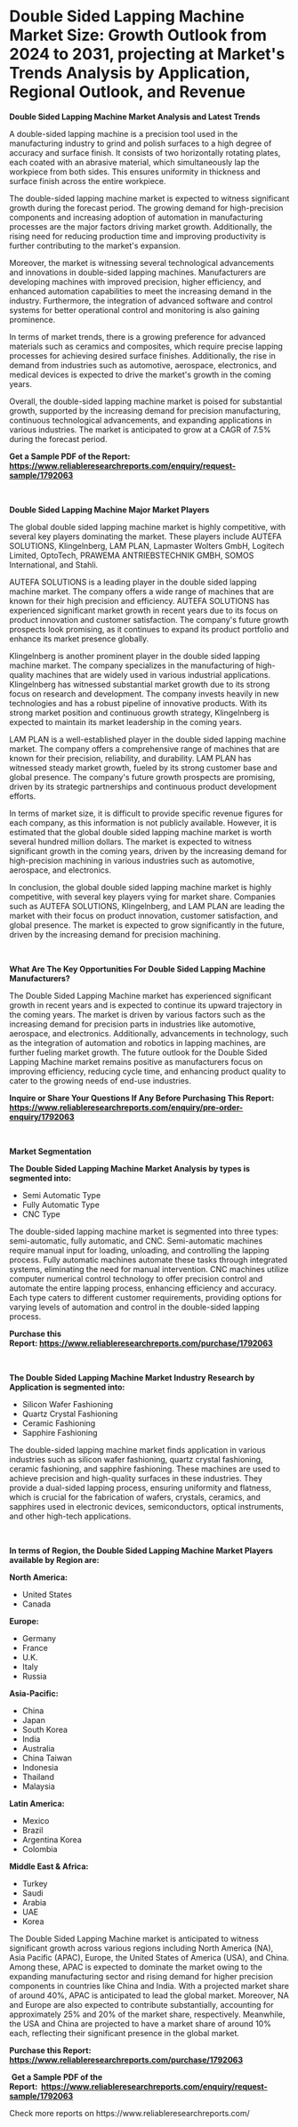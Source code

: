 <p><h1>Double Sided Lapping Machine Market Size: Growth Outlook from 2024 to 2031, projecting at Market's Trends Analysis by Application, Regional Outlook, and Revenue</h1></p><p><strong>Double Sided Lapping Machine Market Analysis and Latest Trends</strong></p>
<p><p>A double-sided lapping machine is a precision tool used in the manufacturing industry to grind and polish surfaces to a high degree of accuracy and surface finish. It consists of two horizontally rotating plates, each coated with an abrasive material, which simultaneously lap the workpiece from both sides. This ensures uniformity in thickness and surface finish across the entire workpiece.</p><p>The double-sided lapping machine market is expected to witness significant growth during the forecast period. The growing demand for high-precision components and increasing adoption of automation in manufacturing processes are the major factors driving market growth. Additionally, the rising need for reducing production time and improving productivity is further contributing to the market's expansion.</p><p>Moreover, the market is witnessing several technological advancements and innovations in double-sided lapping machines. Manufacturers are developing machines with improved precision, higher efficiency, and enhanced automation capabilities to meet the increasing demand in the industry. Furthermore, the integration of advanced software and control systems for better operational control and monitoring is also gaining prominence.</p><p>In terms of market trends, there is a growing preference for advanced materials such as ceramics and composites, which require precise lapping processes for achieving desired surface finishes. Additionally, the rise in demand from industries such as automotive, aerospace, electronics, and medical devices is expected to drive the market's growth in the coming years.</p><p>Overall, the double-sided lapping machine market is poised for substantial growth, supported by the increasing demand for precision manufacturing, continuous technological advancements, and expanding applications in various industries. The market is anticipated to grow at a CAGR of 7.5% during the forecast period.</p></p>
<p><strong>Get a Sample PDF of the Report:&nbsp; <a href="https://www.reliableresearchreports.com/enquiry/request-sample/1792063">https://www.reliableresearchreports.com/enquiry/request-sample/1792063</a></strong></p>
<p>&nbsp;</p>
<p><strong>Double Sided Lapping Machine Major Market Players</strong></p>
<p><p>The global double sided lapping machine market is highly competitive, with several key players dominating the market. These players include AUTEFA SOLUTIONS, Klingelnberg, LAM PLAN, Lapmaster Wolters GmbH, Logitech Limited, OptoTech, PRAWEMA ANTRIEBSTECHNIK GMBH, SOMOS International, and Stahli.</p><p>AUTEFA SOLUTIONS is a leading player in the double sided lapping machine market. The company offers a wide range of machines that are known for their high precision and efficiency. AUTEFA SOLUTIONS has experienced significant market growth in recent years due to its focus on product innovation and customer satisfaction. The company's future growth prospects look promising, as it continues to expand its product portfolio and enhance its market presence globally.</p><p>Klingelnberg is another prominent player in the double sided lapping machine market. The company specializes in the manufacturing of high-quality machines that are widely used in various industrial applications. Klingelnberg has witnessed substantial market growth due to its strong focus on research and development. The company invests heavily in new technologies and has a robust pipeline of innovative products. With its strong market position and continuous growth strategy, Klingelnberg is expected to maintain its market leadership in the coming years.</p><p>LAM PLAN is a well-established player in the double sided lapping machine market. The company offers a comprehensive range of machines that are known for their precision, reliability, and durability. LAM PLAN has witnessed steady market growth, fueled by its strong customer base and global presence. The company's future growth prospects are promising, driven by its strategic partnerships and continuous product development efforts.</p><p>In terms of market size, it is difficult to provide specific revenue figures for each company, as this information is not publicly available. However, it is estimated that the global double sided lapping machine market is worth several hundred million dollars. The market is expected to witness significant growth in the coming years, driven by the increasing demand for high-precision machining in various industries such as automotive, aerospace, and electronics.</p><p>In conclusion, the global double sided lapping machine market is highly competitive, with several key players vying for market share. Companies such as AUTEFA SOLUTIONS, Klingelnberg, and LAM PLAN are leading the market with their focus on product innovation, customer satisfaction, and global presence. The market is expected to grow significantly in the future, driven by the increasing demand for precision machining.</p></p>
<p>&nbsp;</p>
<p><strong>What Are The Key Opportunities For Double Sided Lapping Machine Manufacturers?</strong></p>
<p><p>The Double Sided Lapping Machine market has experienced significant growth in recent years and is expected to continue its upward trajectory in the coming years. The market is driven by various factors such as the increasing demand for precision parts in industries like automotive, aerospace, and electronics. Additionally, advancements in technology, such as the integration of automation and robotics in lapping machines, are further fueling market growth. The future outlook for the Double Sided Lapping Machine market remains positive as manufacturers focus on improving efficiency, reducing cycle time, and enhancing product quality to cater to the growing needs of end-use industries.</p></p>
<p><strong>Inquire or Share Your Questions If Any Before Purchasing This Report: <a href="https://www.reliableresearchreports.com/enquiry/pre-order-enquiry/1792063">https://www.reliableresearchreports.com/enquiry/pre-order-enquiry/1792063</a></strong></p>
<p>&nbsp;</p>
<p><strong>Market Segmentation</strong></p>
<p><strong>The Double Sided Lapping Machine Market Analysis by types is segmented into:</strong></p>
<p><ul><li>Semi Automatic Type</li><li>Fully Automatic Type</li><li>CNC Type</li></ul></p>
<p><p>The double-sided lapping machine market is segmented into three types: semi-automatic, fully automatic, and CNC. Semi-automatic machines require manual input for loading, unloading, and controlling the lapping process. Fully automatic machines automate these tasks through integrated systems, eliminating the need for manual intervention. CNC machines utilize computer numerical control technology to offer precision control and automate the entire lapping process, enhancing efficiency and accuracy. Each type caters to different customer requirements, providing options for varying levels of automation and control in the double-sided lapping process.</p></p>
<p><strong>Purchase this Report:&nbsp;<a href="https://www.reliableresearchreports.com/purchase/1792063">https://www.reliableresearchreports.com/purchase/1792063</a></strong></p>
<p>&nbsp;</p>
<p><strong>The Double Sided Lapping Machine Market Industry Research by Application is segmented into:</strong></p>
<p><ul><li>Silicon Wafer Fashioning</li><li>Quartz Crystal Fashioning</li><li>Ceramic Fashioning</li><li>Sapphire Fashioning</li></ul></p>
<p><p>The double-sided lapping machine market finds application in various industries such as silicon wafer fashioning, quartz crystal fashioning, ceramic fashioning, and sapphire fashioning. These machines are used to achieve precision and high-quality surfaces in these industries. They provide a dual-sided lapping process, ensuring uniformity and flatness, which is crucial for the fabrication of wafers, crystals, ceramics, and sapphires used in electronic devices, semiconductors, optical instruments, and other high-tech applications.</p></p>
<p>&nbsp;</p>
<p><strong>In terms of Region, the Double Sided Lapping Machine Market Players available by Region are:</strong></p>
<p>
    <p> <strong> North America: </strong>
        <ul>
            <li>United States</li>
            <li>Canada</li>
        </ul>
        </p> 
    <p> <strong> Europe: </strong>
        <ul>
            <li>Germany</li>
            <li>France</li>
            <li>U.K.</li>
            <li>Italy</li>
            <li>Russia</li>
        </ul>
        </p> 
    <p> <strong> Asia-Pacific: </strong>
        <ul>
            <li>China</li>
            <li>Japan</li>
            <li>South Korea</li>
            <li>India</li>
            <li>Australia</li>
            <li>China Taiwan</li>
            <li>Indonesia</li>
            <li>Thailand</li>
            <li>Malaysia</li>
        </ul>
        </p> 
    <p> <strong> Latin America: </strong>
        <ul>
            <li>Mexico</li>
            <li>Brazil</li>
            <li>Argentina Korea</li>
            <li>Colombia</li>
        </ul>
        </p> 
    <p> <strong> Middle East & Africa: </strong>
        <ul>
            <li>Turkey</li>
            <li>Saudi</li>
            <li>Arabia</li>
            <li>UAE</li>
            <li>Korea</li>
        </ul>
    </p>
    </p>
<p><p>The Double Sided Lapping Machine market is anticipated to witness significant growth across various regions including North America (NA), Asia Pacific (APAC), Europe, the United States of America (USA), and China. Among these, APAC is expected to dominate the market owing to the expanding manufacturing sector and rising demand for higher precision components in countries like China and India. With a projected market share of around 40%, APAC is anticipated to lead the global market. Moreover, NA and Europe are also expected to contribute substantially, accounting for approximately 25% and 20% of the market share, respectively. Meanwhile, the USA and China are projected to have a market share of around 10% each, reflecting their significant presence in the global market.</p></p>
<p><strong>Purchase this Report: <a href="https://www.reliableresearchreports.com/purchase/1792063">https://www.reliableresearchreports.com/purchase/1792063</a></strong></p>
<p>&nbsp;<strong>Get a Sample PDF of the Report:&nbsp;&nbsp;<a href="https://www.reliableresearchreports.com/enquiry/request-sample/1792063">https://www.reliableresearchreports.com/enquiry/request-sample/1792063</a></strong></p>
<p><strong></strong></p>
<p>Check more reports on https://www.reliableresearchreports.com/</p>